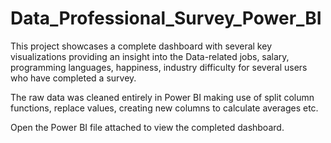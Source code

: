 # Data_Professional_Survey_Power_BI

This project showcases a complete dashboard with several key visualizations providing an insight into the Data-related jobs, salary, programming languages, happiness, industry difficulty for several users who have completed a survey.

The raw data was cleaned entirely in Power BI making use of split column functions, replace values, creating new columns to calculate averages etc.

Open the Power BI file attached to view the completed dashboard.
